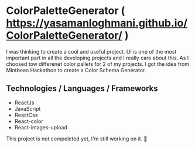 # ColorPaletteGenerator ( https://yasamanloghmani.github.io/ColorPaletteGenerator/ )


I was thinking to create a cool and useful project. UI is one of the most important part in all the developing projects and I really care about this. As I choosed tow differenet color pallets for 2 of my projects. I got the idea from Mintbean Hackathon to create a Color Schema Generator. 

## Technologies / Languages / Frameworks

- ReactJs
- JavaScript 
- ReactCss
- React-color
- React-images-upload

This project is not compeleted yet, I'm still working on it. 👋 
